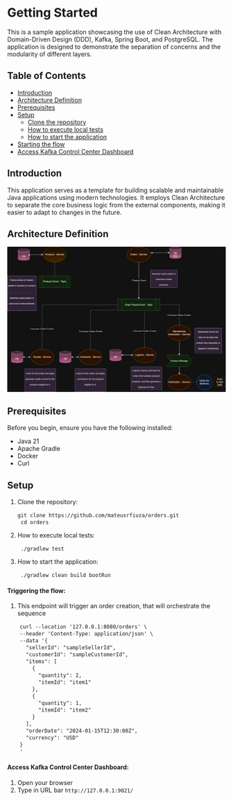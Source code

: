 # Getting Started

This is a sample application showcasing the use of Clean Architecture with Domain-Driven Design (DDD), Kafka, Spring Boot, and PostgreSQL. The application is designed to demonstrate the separation of concerns and the modularity of different layers.

## Table of Contents

- [Introduction](#introduction)
- [Architecture Definition](#architecture-definition)
- [Prerequisites](#prerequisites)
- [Setup](#setup)
    - [Clone the repository](#clone-the-repository)
    - [How to execute local tests](#how-to-execute-local-tests)
    - [How to start the application](#how-to-start)
- [Starting the flow](#triggering-the-flow)
- [Access Kafka Control Center Dashboard](#access-kafka-control-center-dashboard)

## Introduction

This application serves as a template for building scalable and maintainable Java applications using modern technologies. It employs Clean Architecture to separate the core business logic from the external components, making it easier to adapt to changes in the future.

## Architecture Definition

![Diagram of components](architecture_definition.jpg)


## Prerequisites

Before you begin, ensure you have the following installed:

- Java 21
- Apache Gradle
- Docker
- Curl

## Setup

1. Clone the repository:
     ```
     git clone https://github.com/mateusrfiuza/orders.git
      cd orders
     ```
2. How to execute local tests:
     ```
      ./gradlew test
     ```
3. How to start the application:
     ```
      ./gradlew clean build bootRun
     ```


#### Triggering the flow:
1. This endpoint will trigger an order creation, that will orchestrate the sequence
  ```
      curl --location '127.0.0.1:8080/orders' \
      --header 'Content-Type: application/json' \
      --data '{
        "sellerId": "sampleSellerId",
        "customerId": "sampleCustomerId",
        "items": [
          {
            "quantity": 2,
            "itemId": "item1"
          },
          {
            "quantity": 1,
            "itemId": "item2"
          }
        ],
        "orderDate": "2024-01-15T12:30:00Z",
        "currency": "USD"
      }
      '
  ```


#### Access Kafka Control Center Dashboard:
1. Open your browser
2. Type in URL bar `http://127.0.0.1:9021/`
